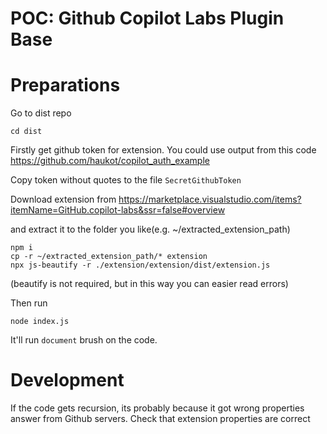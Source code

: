 # POC: Github Copilot Labs Plugin Base

# Preparations

Go to dist repo

```
cd dist
```

Firstly get github token for extension. You could use output from this code
https://github.com/haukot/copilot_auth_example

Copy token without quotes to the file `SecretGithubToken`

Download extension from https://marketplace.visualstudio.com/items?itemName=GitHub.copilot-labs&ssr=false#overview

and extract it to the folder you like(e.g. ~/extracted_extension_path)

```
npm i
cp -r ~/extracted_extension_path/* extension
npx js-beautify -r ./extension/extension/dist/extension.js
```

(beautify is not required, but in this way you can easier read errors)

Then run

```
node index.js
```

It'll run `document` brush on the code.

# Development

If the code gets recursion, its probably because it got wrong properties answer from Github servers. Check that extension properties are correct
